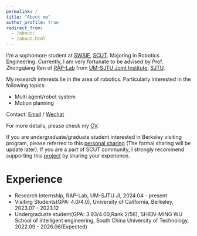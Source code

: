```yaml
---
permalink: /
title: "About me"
author_profile: true
redirect_from: 
  - /about/
  - /about.html
---
```


I'm a sophomore student at [SWSIE](https://www2.scut.edu.cn/wusie_en/main.htm), [SCUT](https://www.scut.edu.cn/en/). Majoring in Robotics Engineering. Currently, I am very fortunate to be advised by Prof. Zhongqiang Ren of [RAP-Lab](https://rap-lab.github.io/) from [UM-SJTU Joint Institute](https://www.ji.sjtu.edu.cn/), [SJTU](https://en.sjtu.edu.cn/). 

My research interests lie in the area of robotics. Particularly interested in the following topics:
* Multi agent/robot system
* Motion planning

Contact: [Email](mailto:davidzhou718@gmail.com) / [Wechat](../images/wechat.jpg) 

For more details, please check my [CV](../assets/Shuai_Zhou_cv.pdf).

If you are undergraduate/graduate student interested in Berkeley visiting program, please referred to this [personal sharing](https://github.com/ksDreamer/flying.gzic.online/blob/main/chu-guo-shen-zao/ucb22-ji-ji-qi-ren-Shuai-Zhou.md) (The formal sharing will be update later). If you are a part of SCUT community, I strongly recommend supporting this [project](https://github.com/ksDreamer/flying.gzic.online/tree/main) by sharing your experience.


Experience
======
* Research Internship, RAP-Lab, UM-SJTU JI, 2024.04 - present
* Visiting Students(GPA: 4.0/4.0), University of California, Berkeley, 2023.07 - 2023.12 
* Undergraduate student(GPA: 3.93/4.00,Rank 2/56), SHIEN-MING WU School of Intelligent engineering, South China University of Technology, 2022.09 - 2026.06(Expected) 

